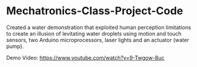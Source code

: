 # Mechatronics-Class-Project-Code

Created a water demonstration that exploited human perception limitations to create an illusion of levitating water droplets using motion and touch sensors, two Arduino microprocessors, laser lights and an actuator (water pump).

Demo Video: https://www.youtube.com/watch?v=9-Twgow-8uc
